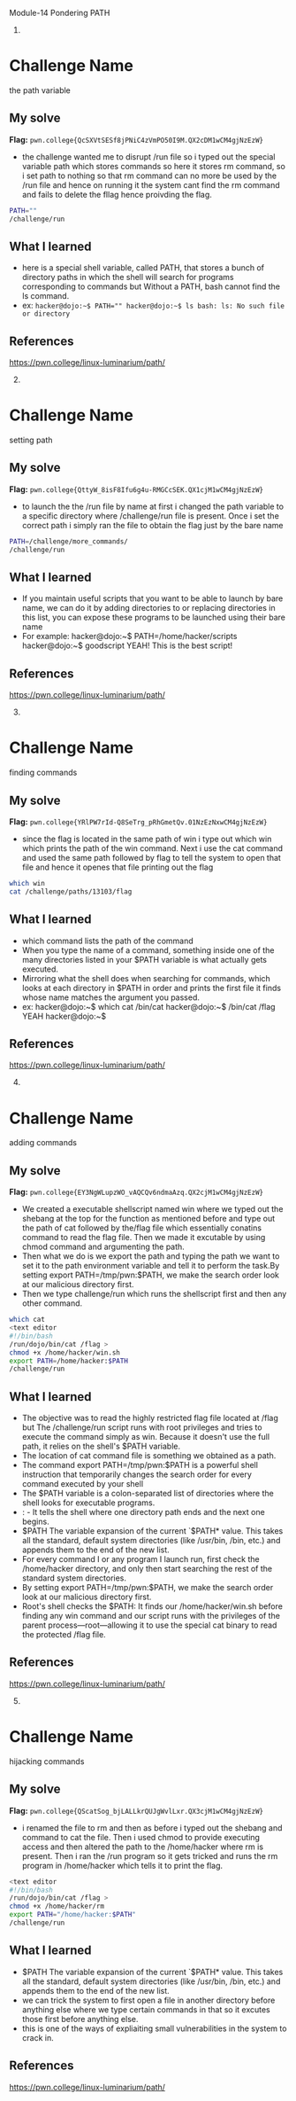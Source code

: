 Module-14
Pondering PATH


1.
# Challenge Name
the path variable

## My solve
**Flag:** `pwn.college{QcSXVtSESf8jPNiC4zVmPO50I9M.QX2cDM1wCM4gjNzEzW}`

- the challenge wanted me to disrupt /run file so i typed out the special variable path which stores commands so here it stores rm command, so i set path to nothing so that rm command can no more be used by the /run file and hence on running it the system cant find the rm command and fails to delete the fllag hence proivding the flag.

```bash
PATH=""
/challenge/run
```

## What I learned
- here is a special shell variable, called PATH, that stores a bunch of directory paths in which the shell will search for programs corresponding to commands but Without a PATH, bash cannot find the ls command.
- ex: ```hacker@dojo:~$ PATH=""
hacker@dojo:~$ ls
bash: ls: No such file or directory```

## References 
https://pwn.college/linux-luminarium/path/


2.
# Challenge Name
setting path

## My solve
**Flag:** `pwn.college{QttyW_8isF8Ifu6g4u-RMGCcSEK.QX1cjM1wCM4gjNzEzW}`

- to launch the the /run file by name at first i changed the path variable to a specific directory where /challenge/run file is present. Once i set the correct path i simply ran the file to obtain the flag just by the bare name

```bash
PATH=/challenge/more_commands/
/challenge/run
```

## What I learned
- If you maintain useful scripts that you want to be able to launch by bare name, we can do it by adding directories to or replacing directories in this list, you can expose these programs to be launched using their bare name
- For example:
hacker@dojo:~$ PATH=/home/hacker/scripts
hacker@dojo:~$ goodscript
YEAH! This is the best script!
## References 
https://pwn.college/linux-luminarium/path/


3.
# Challenge Name
finding commands

## My solve
**Flag:** `pwn.college{YRlPW7rId-Q8SeTrg_pRhGmetQv.01NzEzNxwCM4gjNzEzW}`

- since the flag is located in the same path of win i type out which win which prints the path of the win command. Next i use the cat command and used the same path followed by flag to tell the system to open that file and hence it openes that file printing out the flag

```bash
which win
cat /challenge/paths/13103/flag
```

## What I learned
- which command lists the path of the command
- When you type the name of a command, something inside one of the many directories listed in your $PATH variable is what actually gets executed.
- Mirroring what the shell does when searching for commands, which looks at each directory in $PATH in order and prints the first file it finds whose name matches the argument you passed.
- ex: hacker@dojo:~$ which cat
/bin/cat
hacker@dojo:~$ /bin/cat /flag
YEAH
hacker@dojo:~$
## References 
https://pwn.college/linux-luminarium/path/


4.
# Challenge Name
adding commands

## My solve
**Flag:** `pwn.college{EY3NgWLupzWO_vAQCQv6ndmaAzq.QX2cjM1wCM4gjNzEzW}`

- We created a executable shellscript named win where we typed out the shebang at the top for the function as mentioned before and type out the path of cat followed by the/flag file which essentially conatins command to read the flag file. Then we made it excutable by using chmod command and argumenting the path.
- Then what we do is we export the path and typing the path we want to set it to the path environment variable and tell it to perform the task.By setting export PATH=/tmp/pwn:$PATH, we make the search order look at our malicious directory first.
- Then we type challenge/run which runs the shellscript first and then any other command.

```bash
which cat
<text editor
#!/bin/bash
/run/dojo/bin/cat /flag >
chmod +x /home/hacker/win.sh
export PATH=/home/hacker:$PATH
/challenge/run
```

## What I learned
- The objective was to read the highly restricted flag file located at /flag but The /challenge/run script runs with root privileges and tries to execute the command simply as win. Because it doesn't use the full path, it relies on the shell's $PATH variable.
- The location of cat command file is something we obtained as a path.
- The command export PATH=/tmp/pwn:$PATH is a powerful shell instruction that temporarily changes the search order for every command executed by your shell
- The $PATH variable is a colon-separated list of directories where the shell looks for executable programs.
- : - It tells the shell where one directory path ends and the next one begins.
- $PATH	The variable expansion of the current `$PATH* value. This takes all the standard, default system directories (like /usr/bin, /bin, etc.) and appends them to the end of the new list.
- For every command I or any program I launch run, first check the /home/hacker directory, and only then start searching the rest of the standard system directories.
- By setting export PATH=/tmp/pwn:$PATH, we make the search order look at our malicious directory first.
- Root's shell checks the $PATH: It finds our /home/hacker/win.sh before finding any win command and our script runs with the privileges of the parent process—root—allowing it to use the special cat binary to read the protected /flag file.

## References
https://pwn.college/linux-luminarium/path/


5.
# Challenge Name
hijacking commands

## My solve
**Flag:** `pwn.college{QScatSog_bjLALLkrQUJgWvlLxr.QX3cjM1wCM4gjNzEzW}`

- i renamed the file to rm and then as before i typed out the shebang and command to cat the file. Then i used chmod to provide executing access and then altered the path to the /home/hacker where rm is present. Then i ran the /run program so it gets tricked and runs the rm program in /home/hacker which tells it to print the flag.

```bash
<text editor
#!/bin/bash
/run/dojo/bin/cat /flag >
chmod +x /home/hacker/rm
export PATH="/home/hacker:$PATH"
/challenge/run
```

## What I learned
- $PATH	The variable expansion of the current `$PATH* value. This takes all the standard, default system directories (like /usr/bin, /bin, etc.) and appends them to the end of the new list.
- we can trick the system to first open a file in another directory before anything else where we type certain commands in that so it excutes those first before anything else.
- this is one of the ways of expliaiting small vulnerabilities in the system to crack in.
## References 
https://pwn.college/linux-luminarium/path/